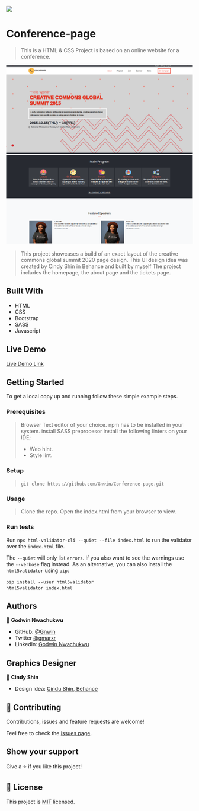 ![](https://img.shields.io/badge/Microverse-blueviolet)

# Conference-page

> This is a HTML &amp; CSS Project is based on an online website for a conference.

![screenshot](https://github.com/Gnwin/Conference-page/blob/conference/assets/images/conf1.png)
![screenshot](https://github.com/Gnwin/Conference-page/blob/conference/assets/images/conf2.png)
<!-- ![screenshot](https://github.com/Gnwin/Godwin-Eraani-Next-Web-project/blob/nextweb/assets/images/Screenshotnewtnw.png) -->

> This project showcases a build of an exact layout of the creative commons global summit 2020 page design.
> This UI design idea was created by Cindy Shin in Behance and built by myself 
> The project includes the homepage, the about page and the tickets page.

## Built With

- HTML
- CSS
- Bootstrap
- SASS
- Javascript

## Live Demo

[Live Demo Link](https://raw.githack.com/Gnwin/Conference-page/conference/index.html)

## Getting Started

To get a local copy up and running follow these simple example steps.

### Prerequisites

> Browser
> Text editor of your choice.
> npm has to be installed in your system.
> install SASS preprocesor
> install the following linters on your IDE;
> - Web hint.
> - Style lint.

### Setup

> `git clone https://github.com/Gnwin/Conference-page.git`

### Usage

> Clone the repo.
> Open the index.html from your browser to view.

### Run tests

Run `npx html-validator-cli --quiet --file index.html` to run the validator over the `index.html` file.

The `--quiet` will only list `errors`. If you also want to see the warnings use the `--verbose` flag instead.
As an alternative, you can also install the `html5validator` using `pip`:

```
pip install --user html5validator
html5validator index.html
```

## Authors

👤 **Godwin Nwachukwu**

- GitHub: [@Gnwin](https://github.com/Gnwin)
- Twitter [@gmarxr](https://twitter.com/gmarxr)
- LinkedIn: [Godwin Nwachukwu](https://www.linkedin.com/in/n-gwin/)

## Graphics Designer

👤 **Cindy Shin**

- Design idea: [Cindu Shin, Behance](https://www.behance.net/adagio07)

## 🤝 Contributing

Contributions, issues and feature requests are welcome!

Feel free to check the [issues page](https://github.com/Gnwin/Conference-page/issues).

## Show your support

Give a ⭐️ if you like this project!

## 📝 License

This project is [MIT](https://www.mit.edu/~amini/LICENSE.md) licensed.